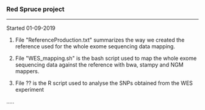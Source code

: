 ### Red Spruce project 
----------------------

Started 01-09-2019

1. File "ReferenceProduction.txt" summarizes the way we created the reference used for the whole exome sequencing data mapping.

2. File "WES_mapping.sh" is the bash script used to map the whole exome sequencing data against the reference with bwa, stampy and NGM mappers.

3. File ?? is the R script used to analyse the SNPs obtained from the WES experiment

.....


